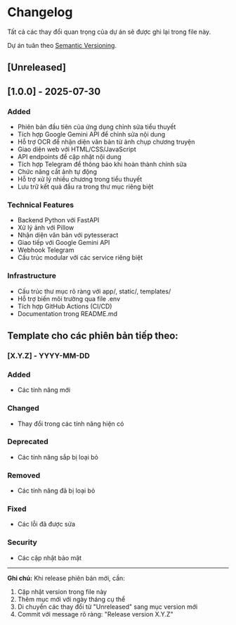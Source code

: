 # Changelog

Tất cả các thay đổi quan trọng của dự án sẽ được ghi lại trong file này.

Dự án tuân theo [Semantic Versioning](https://semver.org/lang/vi/).

## [Unreleased]

## [1.0.0] - 2025-07-30

### Added
- Phiên bản đầu tiên của ứng dụng chỉnh sửa tiểu thuyết
- Tích hợp Google Gemini API để chỉnh sửa nội dung
- Hỗ trợ OCR để nhận diện văn bản từ ảnh chụp chương truyện
- Giao diện web với HTML/CSS/JavaScript
- API endpoints để cập nhật nội dung
- Tích hợp Telegram để thông báo khi hoàn thành chỉnh sửa
- Chức năng cắt ảnh tự động
- Hỗ trợ xử lý nhiều chương trong tiểu thuyết
- Lưu trữ kết quả đầu ra trong thư mục riêng biệt

### Technical Features
- Backend Python với FastAPI
- Xử lý ảnh với Pillow
- Nhận diện văn bản với pytesseract
- Giao tiếp với Google Gemini API
- Webhook Telegram
- Cấu trúc modular với các service riêng biệt

### Infrastructure
- Cấu trúc thư mục rõ ràng với app/, static/, templates/
- Hỗ trợ biến môi trường qua file .env
- Tích hợp GitHub Actions (CI/CD)
- Documentation trong README.md

## Template cho các phiên bản tiếp theo:

### [X.Y.Z] - YYYY-MM-DD

### Added
- Các tính năng mới

### Changed
- Thay đổi trong các tính năng hiện có

### Deprecated
- Các tính năng sắp bị loại bỏ

### Removed
- Các tính năng đã bị loại bỏ

### Fixed
- Các lỗi đã được sửa

### Security
- Các cập nhật bảo mật

---

**Ghi chú:** Khi release phiên bản mới, cần:
1. Cập nhật version trong file này
2. Thêm mục mới với ngày tháng cụ thể
3. Di chuyển các thay đổi từ "Unreleased" sang mục version mới
4. Commit với message rõ ràng: "Release version X.Y.Z"
